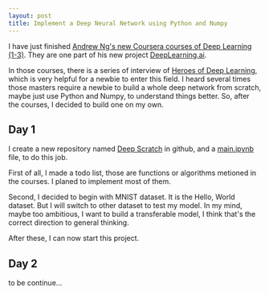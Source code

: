 ```yaml
---
layout: post
title: Implement a Deep Neural Network using Python and Numpy
---
```


I have just finished [Andrew Ng's new Coursera courses of Deep Learning (1-3)][1]. They are one part of his new project [DeepLearning.ai][2].

In those courses, there is a series of interview of [Heroes of Deep Learning][3], which is very helpful for a newbie to enter this field. I heard several times those masters require a newbie to build a whole deep network from scratch, maybe just use Python and Numpy, to understand things better. So, after the courses, I decided to build one on my own.

## Day 1

I create a new repository named [Deep Scratch][4] in github, and a [main.ipynb][5] file, to do this job.

First of all, I made a todo list, those are functions or algorithms metioned in the courses. I planed to implement most of them.

Second, I decided to begin with MNIST dataset. It is the Hello, World dataset. But I will switch to other dataset to test my model. In my mind, maybe too ambitious, I want to build a transferable model, I think that's the correct direction to general thinking.

After these, I can now start this project.

## Day 2

to be continue...



[1]:https://www.coursera.org/specializations/deep-learning
[2]:https://www.deeplearning.ai/
[3]:https://youtu.be/-eyhCTvrEtE?list=PLfsVAYSMwsksjfpy8P2t_I52mugGeA5gR
[4]:https://github.com/liusida/DeepScratch
[5]:https://github.com/liusida/DeepScratch/blob/master/main.ipynb
